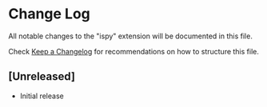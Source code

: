 # Change Log

All notable changes to the "ispy" extension will be documented in this file.

Check [Keep a Changelog](http://keepachangelog.com/) for recommendations on how to structure this file.

## [Unreleased]

- Initial release